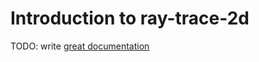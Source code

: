 # Introduction to ray-trace-2d

TODO: write [great documentation](http://jacobian.org/writing/great-documentation/what-to-write/)
